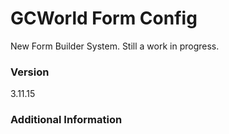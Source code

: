 # GCWorld Form Config

New Form Builder System.  Still a work in progress.




### Version
3.11.15

### Additional Information
